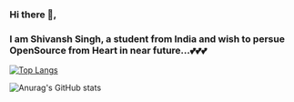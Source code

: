 ### Hi there 👋,

### I am Shivansh Singh, a student from India and wish to persue OpenSource from Heart in near future...💕💕💕


[![Top Langs](https://github-readme-stats.vercel.app/api/top-langs/?username=shivanshsinghx365&layout=compact)](https://github.com/anuraghazra/github-readme-stats)

![Anurag's GitHub stats](https://github-readme-stats.vercel.app/api?username=shivanshsinghx365&show_icons=true)

<!--
**shivanshsinghx365/shivanshsinghx365** is a ✨ _special_ ✨ repository because its `README.md` (this file) appears on your GitHub profile.



Here are some ideas to get you started:

- 🔭 I’m currently working on ...
- 🌱 I’m currently learning ...
- 👯 I’m looking to collaborate on ...
- 🤔 I’m looking for help with ...
- 💬 Ask me about ...
- 📫 How to reach me: ...
- 😄 Pronouns: ...
- ⚡ Fun fact: ...
-->
